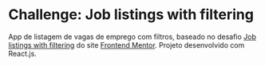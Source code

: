 # Challenge: Job listings with filtering

App de listagem de vagas de emprego com filtros, baseado no desafio [Job listings with filtering](https://www.frontendmentor.io/challenges/job-listings-with-filtering-ivstIPCt) do site [Frontend Mentor](frontendmentor.io).
Projeto desenvolvido com React.js.